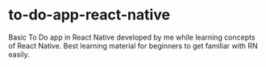 # to-do-app-react-native
Basic To Do app in React Native developed by me while learning concepts of React Native. Best learning material for beginners to get familiar with RN easily. 

